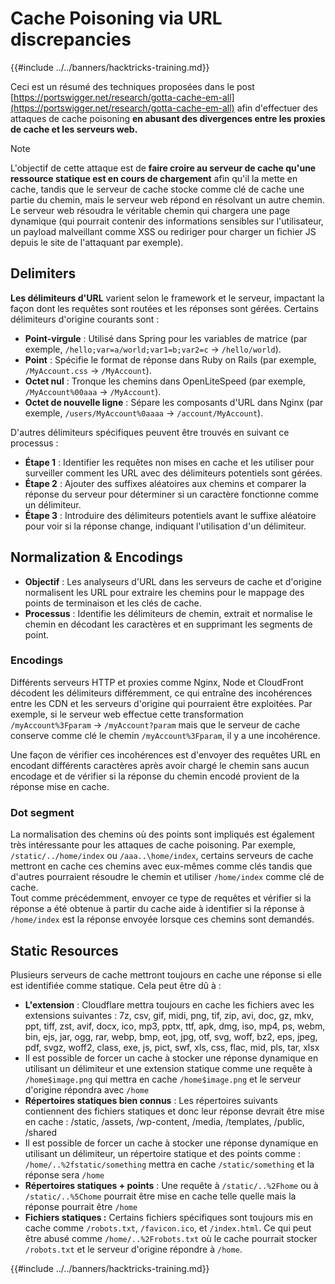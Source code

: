 # Cache Poisoning via URL discrepancies

{{#include ../../banners/hacktricks-training.md}}

Ceci est un résumé des techniques proposées dans le post [https://portswigger.net/research/gotta-cache-em-all](https://portswigger.net/research/gotta-cache-em-all) afin d'effectuer des attaques de cache poisoning **en abusant des divergences entre les proxies de cache et les serveurs web.**

> [!NOTE]
> L'objectif de cette attaque est de **faire croire au serveur de cache qu'une ressource statique est en cours de chargement** afin qu'il la mette en cache, tandis que le serveur de cache stocke comme clé de cache une partie du chemin, mais le serveur web répond en résolvant un autre chemin. Le serveur web résoudra le véritable chemin qui chargera une page dynamique (qui pourrait contenir des informations sensibles sur l'utilisateur, un payload malveillant comme XSS ou rediriger pour charger un fichier JS depuis le site de l'attaquant par exemple).

## Delimiters

**Les délimiteurs d'URL** varient selon le framework et le serveur, impactant la façon dont les requêtes sont routées et les réponses sont gérées. Certains délimiteurs d'origine courants sont :

- **Point-virgule** : Utilisé dans Spring pour les variables de matrice (par exemple, `/hello;var=a/world;var1=b;var2=c` → `/hello/world`).
- **Point** : Spécifie le format de réponse dans Ruby on Rails (par exemple, `/MyAccount.css` → `/MyAccount`).
- **Octet nul** : Tronque les chemins dans OpenLiteSpeed (par exemple, `/MyAccount%00aaa` → `/MyAccount`).
- **Octet de nouvelle ligne** : Sépare les composants d'URL dans Nginx (par exemple, `/users/MyAccount%0aaaa` → `/account/MyAccount`).

D'autres délimiteurs spécifiques peuvent être trouvés en suivant ce processus :

- **Étape 1** : Identifier les requêtes non mises en cache et les utiliser pour surveiller comment les URL avec des délimiteurs potentiels sont gérées.
- **Étape 2** : Ajouter des suffixes aléatoires aux chemins et comparer la réponse du serveur pour déterminer si un caractère fonctionne comme un délimiteur.
- **Étape 3** : Introduire des délimiteurs potentiels avant le suffixe aléatoire pour voir si la réponse change, indiquant l'utilisation d'un délimiteur.

## Normalization & Encodings

- **Objectif** : Les analyseurs d'URL dans les serveurs de cache et d'origine normalisent les URL pour extraire les chemins pour le mappage des points de terminaison et les clés de cache.
- **Processus** : Identifie les délimiteurs de chemin, extrait et normalise le chemin en décodant les caractères et en supprimant les segments de point.

### **Encodings**

Différents serveurs HTTP et proxies comme Nginx, Node et CloudFront décodent les délimiteurs différemment, ce qui entraîne des incohérences entre les CDN et les serveurs d'origine qui pourraient être exploitées. Par exemple, si le serveur web effectue cette transformation `/myAccount%3Fparam` → `/myAccount?param` mais que le serveur de cache conserve comme clé le chemin `/myAccount%3Fparam`, il y a une incohérence.&#x20;

Une façon de vérifier ces incohérences est d'envoyer des requêtes URL en encodant différents caractères après avoir chargé le chemin sans aucun encodage et de vérifier si la réponse du chemin encodé provient de la réponse mise en cache.

### Dot segment

La normalisation des chemins où des points sont impliqués est également très intéressante pour les attaques de cache poisoning. Par exemple, `/static/../home/index` ou `/aaa..\home/index`, certains serveurs de cache mettront en cache ces chemins avec eux-mêmes comme clés tandis que d'autres pourraient résoudre le chemin et utiliser `/home/index` comme clé de cache.\
Tout comme précédemment, envoyer ce type de requêtes et vérifier si la réponse a été obtenue à partir du cache aide à identifier si la réponse à `/home/index` est la réponse envoyée lorsque ces chemins sont demandés.

## Static Resources

Plusieurs serveurs de cache mettront toujours en cache une réponse si elle est identifiée comme statique. Cela peut être dû à :

- **L'extension** : Cloudflare mettra toujours en cache les fichiers avec les extensions suivantes : 7z, csv, gif, midi, png, tif, zip, avi, doc, gz, mkv, ppt, tiff, zst, avif, docx, ico, mp3, pptx, ttf, apk, dmg, iso, mp4, ps, webm, bin, ejs, jar, ogg, rar, webp, bmp, eot, jpg, otf, svg, woff, bz2, eps, jpeg, pdf, svgz, woff2, class, exe, js, pict, swf, xls, css, flac, mid, pls, tar, xlsx
- Il est possible de forcer un cache à stocker une réponse dynamique en utilisant un délimiteur et une extension statique comme une requête à `/home$image.png` qui mettra en cache `/home$image.png` et le serveur d'origine répondra avec `/home`
- **Répertoires statiques bien connus** : Les répertoires suivants contiennent des fichiers statiques et donc leur réponse devrait être mise en cache : /static, /assets, /wp-content, /media, /templates, /public, /shared
- Il est possible de forcer un cache à stocker une réponse dynamique en utilisant un délimiteur, un répertoire statique et des points comme : `/home/..%2fstatic/something` mettra en cache `/static/something` et la réponse sera `/home`
- **Répertoires statiques + points** : Une requête à `/static/..%2Fhome` ou à `/static/..%5Chome` pourrait être mise en cache telle quelle mais la réponse pourrait être `/home`
- **Fichiers statiques :** Certains fichiers spécifiques sont toujours mis en cache comme `/robots.txt`, `/favicon.ico`, et `/index.html`. Ce qui peut être abusé comme `/home/..%2Frobots.txt` où le cache pourrait stocker `/robots.txt` et le serveur d'origine répondre à `/home`.

{{#include ../../banners/hacktricks-training.md}}
